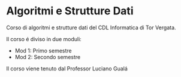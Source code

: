 # Algoritmi e Strutture Dati
Corso di algoritmi e strutture dati del CDL Informatica di Tor Vergata.

Il corso é diviso in due moduli:
- Mod 1: Primo semestre
- Mod 2: Secondo semestre

Il corso viene tenuto dal Professor Luciano Gualá